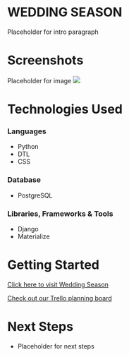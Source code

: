 # WEDDING SEASON

Placeholder for intro paragraph


# Screenshots

Placeholder for image
<img src="https://i.imgur.com/zPl3ski.png">


# Technologies Used

### Languages
- Python
- DTL
- CSS

### Database
- PostgreSQL

### Libraries, Frameworks & Tools
- Django
- Materialize


# Getting Started

[Click here to visit Wedding Season](lik)

[Check out our Trello planning board](link)


# Next Steps

- Placeholder for next steps